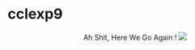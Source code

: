 # cclexp9
<center>
Ah Shit, Here We Go Again !
<img src="https://user-images.githubusercontent.com/37355997/158307166-1b3b2c77-d484-41d8-8632-3be8599b4a70.png" >
</center>
